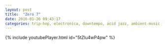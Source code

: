 ```yaml
---
layout: post
title:  "Zero 7"
date: 2016-01-26 09:43:17
categories: trip-hop, electronica, downtempo, acid jazz, ambient-music
---
```

{% include youtubePlayer.html id="5tZlu4wP4pw" %}
